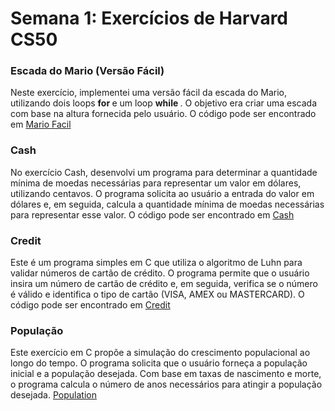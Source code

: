 # Semana 1: Exercícios de Harvard CS50

<h3>Escada do Mario (Versão Fácil)</h3>

<p>Neste exercício, implementei uma versão fácil da escada do Mario, utilizando dois loops <strong> for </strong>
e um loop <strong> while </strong>. O objetivo era criar uma escada com base na altura fornecida pelo usuário. 
O código pode ser encontrado em 
  <a href="https://github.com/VNNiH/CC50-Harvard/blob/main/WEEK1/MarioFacil.c">Mario Facil</a>
</p>
<h3>Cash</h3>
<p>No exercício Cash, desenvolvi um programa para determinar a quantidade mínima de moedas necessárias para representar um valor em dólares, utilizando centavos. O programa solicita ao usuário a entrada do valor em dólares e, em seguida, calcula a quantidade mínima de moedas necessárias para representar esse valor. 
O código pode ser encontrado em 
  <a href="https://github.com/VNNiH/CC50-Harvard/blob/main/WEEK1/Cash.c">Cash</a>
</p>
<h3>Credit</h3>
<p>Este é um programa simples em C que utiliza o algoritmo de Luhn para validar números de cartão de crédito. O programa permite que o usuário insira um número de cartão de crédito e, em seguida, verifica se o número é válido e identifica o tipo de cartão (VISA, AMEX ou MASTERCARD).
O código pode ser encontrado em 
  <a href="https://github.com/VNNiH/CC50-Harvard/blob/main/WEEK1/Credit.c">Credit</a>
</p>
<h3>População</h3>
<p>Este exercício em C propõe a simulação do crescimento populacional ao longo do tempo. O programa solicita que o usuário forneça a população inicial e a população desejada. Com base em taxas de nascimento e morte, o programa calcula o número de anos necessários para atingir a população desejada.
<a href="https://github.com/VNNiH/CC50-Harvard/blob/main/WEEK1/Lab1-Population.c">Population</a>
</p>

